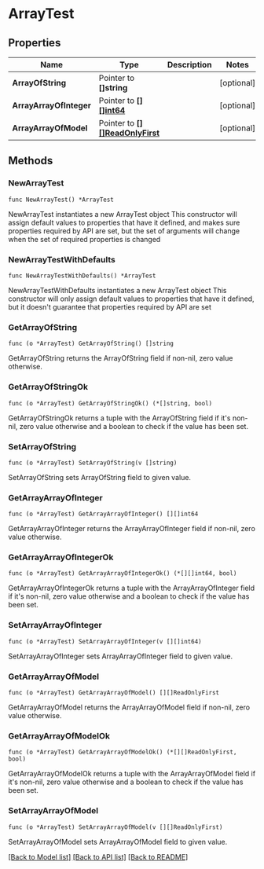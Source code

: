 # ArrayTest

## Properties

Name | Type | Description | Notes
------------ | ------------- | ------------- | -------------
**ArrayOfString** | Pointer to **[]string** |  | [optional] 
**ArrayArrayOfInteger** | Pointer to [**[][]int64**](array.md) |  | [optional] 
**ArrayArrayOfModel** | Pointer to [**[][]ReadOnlyFirst**](array.md) |  | [optional] 

## Methods

### NewArrayTest

`func NewArrayTest() *ArrayTest`

NewArrayTest instantiates a new ArrayTest object
This constructor will assign default values to properties that have it defined,
and makes sure properties required by API are set, but the set of arguments
will change when the set of required properties is changed

### NewArrayTestWithDefaults

`func NewArrayTestWithDefaults() *ArrayTest`

NewArrayTestWithDefaults instantiates a new ArrayTest object
This constructor will only assign default values to properties that have it defined,
but it doesn't guarantee that properties required by API are set

### GetArrayOfString

`func (o *ArrayTest) GetArrayOfString() []string`

GetArrayOfString returns the ArrayOfString field if non-nil, zero value otherwise.

### GetArrayOfStringOk

`func (o *ArrayTest) GetArrayOfStringOk() (*[]string, bool)`

GetArrayOfStringOk returns a tuple with the ArrayOfString field if it's non-nil, zero value otherwise
and a boolean to check if the value has been set.

### SetArrayOfString

`func (o *ArrayTest) SetArrayOfString(v []string)`

SetArrayOfString sets ArrayOfString field to given value.

### GetArrayArrayOfInteger

`func (o *ArrayTest) GetArrayArrayOfInteger() [][]int64`

GetArrayArrayOfInteger returns the ArrayArrayOfInteger field if non-nil, zero value otherwise.

### GetArrayArrayOfIntegerOk

`func (o *ArrayTest) GetArrayArrayOfIntegerOk() (*[][]int64, bool)`

GetArrayArrayOfIntegerOk returns a tuple with the ArrayArrayOfInteger field if it's non-nil, zero value otherwise
and a boolean to check if the value has been set.

### SetArrayArrayOfInteger

`func (o *ArrayTest) SetArrayArrayOfInteger(v [][]int64)`

SetArrayArrayOfInteger sets ArrayArrayOfInteger field to given value.

### GetArrayArrayOfModel

`func (o *ArrayTest) GetArrayArrayOfModel() [][]ReadOnlyFirst`

GetArrayArrayOfModel returns the ArrayArrayOfModel field if non-nil, zero value otherwise.

### GetArrayArrayOfModelOk

`func (o *ArrayTest) GetArrayArrayOfModelOk() (*[][]ReadOnlyFirst, bool)`

GetArrayArrayOfModelOk returns a tuple with the ArrayArrayOfModel field if it's non-nil, zero value otherwise
and a boolean to check if the value has been set.

### SetArrayArrayOfModel

`func (o *ArrayTest) SetArrayArrayOfModel(v [][]ReadOnlyFirst)`

SetArrayArrayOfModel sets ArrayArrayOfModel field to given value.


[[Back to Model list]](../README.md#documentation-for-models) [[Back to API list]](../README.md#documentation-for-api-endpoints) [[Back to README]](../README.md)


